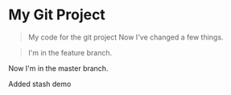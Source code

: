 # My Git Project

> My code for the git project
>Now I've changed a few things.


>I'm in the feature branch.

Now I'm in the master branch.

Added stash demo